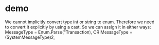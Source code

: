 # demo



We cannot implicitly convert type int or string to enum.
Therefore we need to convert it explicitly by using a cast.
So we can assign it in either ways:
MessageType = Enum.Parse("Transaction),
OR
MessageType = (SystemMessageType)2,
